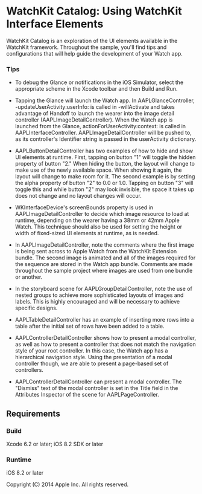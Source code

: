 # WatchKit Catalog: Using WatchKit Interface Elements

WatchKit Catalog is an exploration of the UI elements available in the WatchKit framework. Throughout the sample, you'll find tips and configurations that will help guide the development of your Watch app.

### Tips

- To debug the Glance or notifications in the iOS Simulator, select the appropriate scheme in the Xcode toolbar and then Build and Run.

- Tapping the Glance will launch the Watch app. In AAPLGlanceController, -updateUserActivity:userInfo: is called in -willActivate and takes advantage of Handoff to launch the wearer into the image detail controller (AAPLImageDetailController). When the Watch app is launched from the Glance, actionForUserActivity:context: is called in AAPLInterfaceController. AAPLImageDetailController will be pushed to, as its controller's Identifier string is passed in the userActivity dictionary.

- AAPLButtonDetailController has two examples of how to hide and show UI elements at runtime. First, tapping on button "1" will toggle the hidden property of button "2." When hiding the button, the layout will change to make use of the newly available space. When showing it again, the layout will change to make room for it. The second example is by setting the alpha property of button "2" to 0.0 or 1.0. Tapping on button "3" will toggle this and while button "2" may look invisible, the space it takes up does not change and no layout changes will occur.

- WKInterfaceDevice's screenBounds property is used in AAPLImageDetailController to decide which image resource to load at runtime, depending on the wearer having a 38mm or 42mm Apple Watch. This technique should also be used for setting the height or width of fixed-sized UI elements at runtime, as is needed.

- In AAPLImageDetailController, note the comments where the first image is being sent across to Apple Watch from the WatchKit Extension bundle. The second image is animated and all of the images required for the sequence are stored in the Watch app bundle. Comments are made throughout the sample project where images are used from one bundle or another.

- In the storyboard scene for AAPLGroupDetailController, note the use of nested groups to achieve more sophisticated layouts of images and labels. This is highly encouraged and will be necessary to achieve specific designs.

- AAPLTableDetailController has an example of inserting more rows into a table after the initial set of rows have been added to a table.

- AAPLControllerDetailController shows how to present a modal controller, as well as how to present a controller that does not match the navigation style of your root controller. In this case, the Watch app has a hierarchical navigation style. Using the presentation of a modal controller though, we are able to present a page-based set of controllers.

- AAPLControllerDetailController can present a modal controller. The "Dismiss" text of the modal controller is set in the Title field in the Attributes Inspector of the scene for AAPLPageController.

## Requirements

### Build

Xcode 6.2 or later; iOS 8.2 SDK or later

### Runtime

iOS 8.2 or later

Copyright (C) 2014 Apple Inc. All rights reserved.
